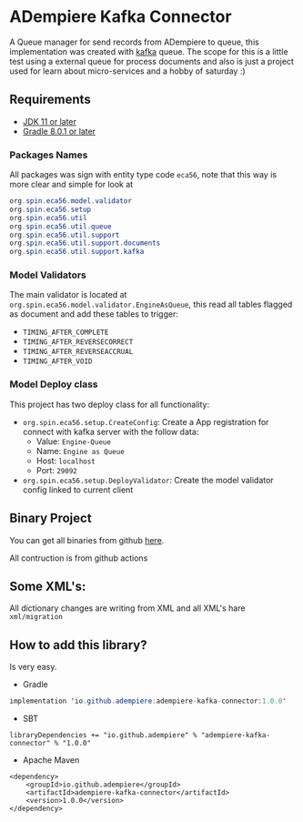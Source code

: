 # ADempiere Kafka Connector

A Queue manager for send records from ADempiere to queue, this implementation was created with [kafka](https://kafka.apache.org/) queue.
The scope for this is a little test using a external queue for process documents and also is just a project used for learn about micro-services and a hobby of saturday :)

## Requirements
- [JDK 11 or later](https://adoptium.net/)
- [Gradle 8.0.1 or later](https://gradle.org/install/)


### Packages Names
All packages was sign with entity type code `eca56`, note that this way is more clear and simple for look at

```Java
org.spin.eca56.model.validator
org.spin.eca56.setup
org.spin.eca56.util
org.spin.eca56.util.queue
org.spin.eca56.util.support
org.spin.eca56.util.support.documents
org.spin.eca56.util.support.kafka
```

### Model Validators
The main validator is located at `org.spin.eca56.model.validator.EngineAsQueue`, this read all tables flagged as document and add these tables to trigger:

- `TIMING_AFTER_COMPLETE`
- `TIMING_AFTER_REVERSECORRECT`
- `TIMING_AFTER_REVERSEACCRUAL`
- `TIMING_AFTER_VOID`

### Model Deploy class
This project has two deploy class for all functionality:

- `org.spin.eca56.setup.CreateConfig`: Create a App registration for connect with kafka server with the follow data:
  - Value: `Engine-Queue`
  - Name: `Engine as Queue`
  - Host: `localhost`
  - Port: `29092`
- `org.spin.eca56.setup.DeployValidator`: Create the model validator config linked to current client

## Binary Project

You can get all binaries from github [here](https://central.sonatype.com/artifact/io.github.adempiere/adempiere-kafka-connector/1.0.0).

All contruction is from github actions


## Some XML's:

All dictionary changes are writing from XML and all XML's hare `xml/migration`


## How to add this library?

Is very easy.

- Gradle

```Java
implementation 'io.github.adempiere:adempiere-kafka-connector:1.0.0'
```

- SBT

```
libraryDependencies += "io.github.adempiere" % "adempiere-kafka-connector" % "1.0.0"
```

- Apache Maven

```
<dependency>
    <groupId>io.github.adempiere</groupId>
    <artifactId>adempiere-kafka-connector</artifactId>
    <version>1.0.0</version>
</dependency>
```